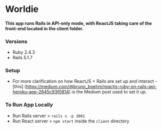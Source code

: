 # Worldie

#### This app runs Rails in API-only mode, with ReactJS taking care of the front-end located in the client folder. 
### Versions

* Ruby 2.4.3
* Rails 5.1.7

### Setup
* For more clarification on how ReactJS + Rails are set up and interact - [this] (https://medium.com/@bruno_boehm/reactjs-ruby-on-rails-api-heroku-app-2645c93f0814) is the Medium post used to set it up.

### To Run App Locally
* Run Rails server > `rails s -p 3001`
* Run React server > `npm start` inside the `client` directory
